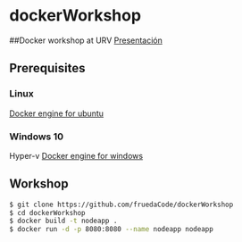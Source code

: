 # dockerWorkshop
##Docker workshop at URV
[Presentación](https://docs.google.com/presentation/d/1ewcUKvVnoAAu96rldC1jjqwUmvf9Js48FIFAQCOFxY0/edit?usp=sharing)

## Prerequisites
### Linux
[Docker engine for ubuntu](https://docs.docker.com/engine/installation/linux/ubuntulinux/)

### Windows 10
Hyper-v
[Docker engine for windows](https://docs.docker.com/engine/installation/windows/)



## Workshop
```sh
$ git clone https://github.com/fruedaCode/dockerWorkshop
$ cd dockerWorkshop
$ docker build -t nodeapp .
$ docker run -d -p 8080:8080 --name nodeapp nodeapp
```

